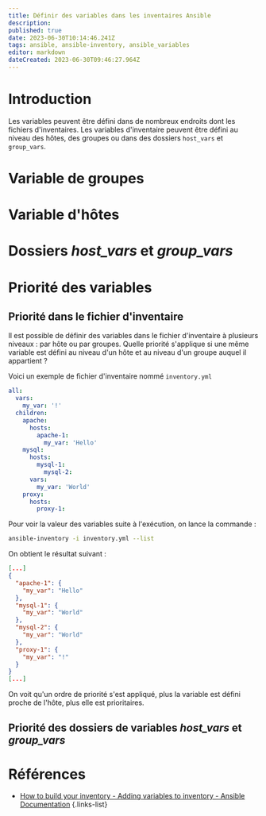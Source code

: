```yaml
---
title: Définir des variables dans les inventaires Ansible
description: 
published: true
date: 2023-06-30T10:14:46.241Z
tags: ansible, ansible-inventory, ansible_variables
editor: markdown
dateCreated: 2023-06-30T09:46:27.964Z
---
```


# Introduction
Les variables peuvent être défini dans de nombreux endroits dont les fichiers d'inventaires. Les variables d'inventaire peuvent être défini au niveau des hôtes, des groupes ou dans des dossiers `host_vars` et `group_vars`.

# Variable de groupes
# Variable d'hôtes
# Dossiers *host_vars* et *group_vars*
# Priorité des variables
## Priorité dans le fichier d'inventaire
Il est possible de définir des variables dans le fichier d'inventaire à plusieurs niveaux : par hôte ou par groupes. Quelle priorité s'applique si une même variable est défini au niveau d'un hôte et au niveau d'un groupe auquel il appartient ?

Voici un exemple de fichier d'inventaire nommé `inventory.yml`
```yaml
all:
  vars:
    my_var: '!'
  children:
    apache:
      hosts:
        apache-1:
          my_var: 'Hello'
    mysql:
      hosts:
        mysql-1:
	      mysql-2:
      vars:
        my_var: 'World'
    proxy:
      hosts:
        proxy-1:
```
Pour voir la valeur des variables suite à l'exécution, on lance la commande :
```bash
ansible-inventory -i inventory.yml --list
```
On obtient le résultat suivant :
```json
[...]
{
  "apache-1": {
    "my_var": "Hello"
  },
  "mysql-1": {
    "my_var": "World"
  },
  "mysql-2": {
    "my_var": "World"
  },
  "proxy-1": {
    "my_var": "!"
  }
}
[...]
```

On voit qu'un ordre de priorité s'est appliqué, plus la variable est défini proche de l'hôte, plus elle est prioritaires.

## Priorité des dossiers de variables *host_vars* et *group_vars*

# Références
- [How to build your inventory - Adding variables to inventory - Ansible Documentation](https://docs.ansible.com/ansible/latest/inventory_guide/intro_inventory.html#adding-variables-to-inventory)
{.links-list}
